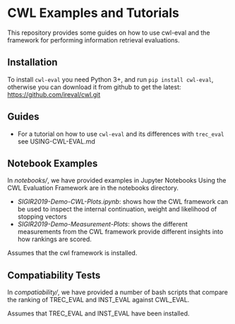 # CWL Examples and Tutorials

This repository provides some guides on how to use cwl-eval and the framework for performing information retrieval evaluations.


## Installation

To install `cwl-eval` you need Python 3+, and run `pip install cwl-eval`, otherwise you can download it from github to get the latest: https://github.com/ireval/cwl.git


## Guides

- For a tutorial on how to use `cwl-eval` and its differences with `trec_eval` see USING-CWL-EVAL.md


## Notebook Examples

In *notebooks/*, we have provided examples in Jupyter Notebooks Using the CWL Evaluation Framework are in the notebooks directory.

- *SIGIR2019-Demo-CWL-Plots.ipynb*: shows how the CWL framework can be used to inspect the internal continuation, weight and likelihood of stopping vectors
- *SIGIR2019-Demo-Measurement-Plots*: shows the different measurements from the CWL framework provide different insights into how rankings are scored.

Assumes that the cwl framework is installed.

## Compatiability Tests

In *compatiability/*, we have provided a number of bash scripts that compare the ranking of TREC_EVAL and INST_EVAL against CWL_EVAL.

Assumes that TREC_EVAL and INST_EVAL have been installed.





